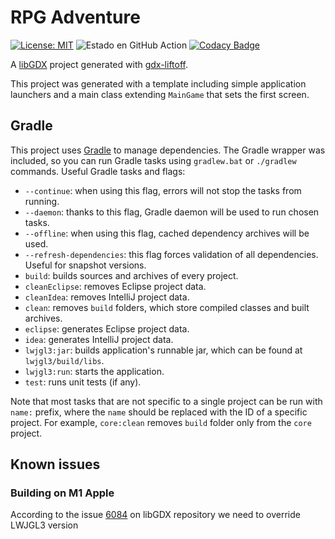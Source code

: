 # RPG Adventure
[![License: MIT](https://img.shields.io/badge/License-MIT-blue.svg)](https://opensource.org/licenses/MIT)
![Estado en GitHub Action](https://github.com/psbarrales/rpg-adventure-game/actions/workflows/gradle-test.yml/badge.svg)
[![Codacy Badge](https://app.codacy.com/project/badge/Grade/2b5089536e4b4337b484a652981d7f14)](https://www.codacy.com/gh/psbarrales/rpg-adventure-game/dashboard?utm_source=github.com&amp;utm_medium=referral&amp;utm_content=psbarrales/rpg-adventure-game&amp;utm_campaign=Badge_Grade)

A [libGDX](https://libgdx.com/) project generated with [gdx-liftoff](https://github.com/tommyettinger/gdx-liftoff).

This project was generated with a template including simple application launchers and a main class extending `MainGame` that sets the first screen.

## Gradle

This project uses [Gradle](http://gradle.org/) to manage dependencies.
The Gradle wrapper was included, so you can run Gradle tasks using `gradlew.bat` or `./gradlew` commands.
Useful Gradle tasks and flags:

- `--continue`: when using this flag, errors will not stop the tasks from running.
- `--daemon`: thanks to this flag, Gradle daemon will be used to run chosen tasks.
- `--offline`: when using this flag, cached dependency archives will be used.
- `--refresh-dependencies`: this flag forces validation of all dependencies. Useful for snapshot versions.
- `build`: builds sources and archives of every project.
- `cleanEclipse`: removes Eclipse project data.
- `cleanIdea`: removes IntelliJ project data.
- `clean`: removes `build` folders, which store compiled classes and built archives.
- `eclipse`: generates Eclipse project data.
- `idea`: generates IntelliJ project data.
- `lwjgl3:jar`: builds application's runnable jar, which can be found at `lwjgl3/build/libs`.
- `lwjgl3:run`: starts the application.
- `test`: runs unit tests (if any).

Note that most tasks that are not specific to a single project can be run with `name:` prefix, where the `name` should be replaced with the ID of a specific project.
For example, `core:clean` removes `build` folder only from the `core` project.

## Known issues
### Building on M1 Apple
According to the issue [6084](https://github.com/libgdx/libgdx/issues/6084#issuecomment-886175274) on libGDX repository we need to override LWJGL3 version